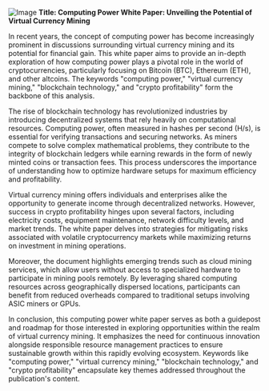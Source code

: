 
![Image](https://github.com/user-attachments/assets/31692037-0104-4703-abd1-696b6a7dd41b)
**Title: Computing Power White Paper: Unveiling the Potential of Virtual Currency Mining**

In recent years, the concept of computing power has become increasingly prominent in discussions surrounding virtual currency mining and its potential for financial gain. This white paper aims to provide an in-depth exploration of how computing power plays a pivotal role in the world of cryptocurrencies, particularly focusing on Bitcoin (BTC), Ethereum (ETH), and other altcoins. The keywords "computing power," "virtual currency mining," "blockchain technology," and "crypto profitability" form the backbone of this analysis.

The rise of blockchain technology has revolutionized industries by introducing decentralized systems that rely heavily on computational resources. Computing power, often measured in hashes per second (H/s), is essential for verifying transactions and securing networks. As miners compete to solve complex mathematical problems, they contribute to the integrity of blockchain ledgers while earning rewards in the form of newly minted coins or transaction fees. This process underscores the importance of understanding how to optimize hardware setups for maximum efficiency and profitability.

Virtual currency mining offers individuals and enterprises alike the opportunity to generate income through decentralized networks. However, success in crypto profitability hinges upon several factors, including electricity costs, equipment maintenance, network difficulty levels, and market trends. The white paper delves into strategies for mitigating risks associated with volatile cryptocurrency markets while maximizing returns on investment in mining operations.

Moreover, the document highlights emerging trends such as cloud mining services, which allow users without access to specialized hardware to participate in mining pools remotely. By leveraging shared computing resources across geographically dispersed locations, participants can benefit from reduced overheads compared to traditional setups involving ASIC miners or GPUs.

In conclusion, this computing power white paper serves as both a guidepost and roadmap for those interested in exploring opportunities within the realm of virtual currency mining. It emphasizes the need for continuous innovation alongside responsible resource management practices to ensure sustainable growth within this rapidly evolving ecosystem. Keywords like "computing power," "virtual currency mining," "blockchain technology," and "crypto profitability" encapsulate key themes addressed throughout the publication's content.
